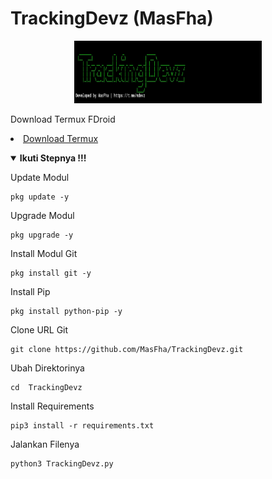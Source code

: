 # TrackingDevz (MasFha)

<p align="center">
  <img src="https://github.com/MasFha/TrackingDevz/blob/main/1739.png" alt="Simple" width="300" height="100"/>
</p>

Download Termux FDroid 
<li><a href="https://f-droid.org/repo/com.termux_1020.apk">Download Termux</a></code></li> 
<p align="center">

<details open>
  <summary><strong> Ikuti Stepnya !!!</strong></summary>
  </details>
  

Update Modul
  ```
pkg update -y
 ```
 Upgrade Modul
 ```
pkg upgrade -y
````
Install Modul Git
```
pkg install git -y
```
Install Pip
```
pkg install python-pip -y
```
Clone URL Git
```
git clone https://github.com/MasFha/TrackingDevz.git
```
Ubah Direktorinya
```
cd  TrackingDevz
```
Install Requirements
```
pip3 install -r requirements.txt
```
Jalankan Filenya
````
python3 TrackingDevz.py
